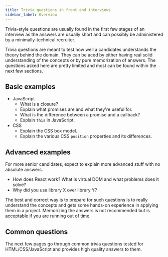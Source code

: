 ```yaml
---
title: Trivia questions in front end interviews
sidebar_label: Overview
---
```


Trivia-style questions are usually found in the first few stages of an interview as the answers are usually short and can possibly be administered by a minimally-technical recruiter.

Trivia questions are meant to test how well a candidates understands the theory behind the domain. They can be aced by either having real solid understanding of the concepts or by pure memorization of answers. The questions asked here are pretty limited and most can be found within the next few sections.

## Basic examples

- JavaScript
  - What is a closure?
  - Explain what promises are and what they're useful for.
  - What is the difference between a promise and a callback?
  - Explain `this` in JavaScript.
- CSS
  - Explain the CSS box model.
  - Explain the various CSS `position` properties and its differences.

## Advanced examples

For more senior candidates, expect to explain more advanced stuff with no absolute answers.

- How does React work? What is virtual DOM and what problems does it solve?
- Why did you use library X over library Y?

The best and correct way is to prepare for such questions is to really understand the concepts and gets some hands-on experience in applying them in a project. Memorizing the answers is not recommended but is acceptable if you are running out of time.

## Common questions

The next few pages go through common trivia questions tested for HTML/CSS/JavaScript and provides high quality answers to them.
